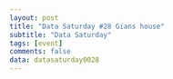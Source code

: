 ```yaml
---
layout: post
title: "Data Saturday #28 Gians house"
subtitle: "Data Saturday"
tags: [event]
comments: false
data: datasaturday0028
---
```

